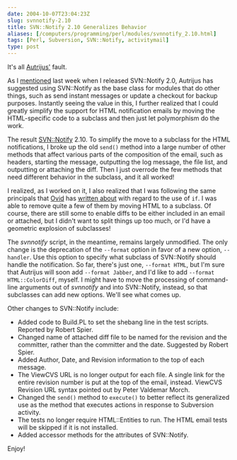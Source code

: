 ```yaml
--- 
date: 2004-10-07T23:04:23Z
slug: svnnotify-2.10
title: SVN::Notify 2.10 Generalizes Behavior
aliases: [/computers/programming/perl/modules/svnnotify_2.10.html]
tags: [Perl, Subversion, SVN::Notify, activitymail]
type: post
---
```


It's all [Autrijus'] fault.

As I [mentioned] last week when I released SVN::Notify 2.0, Autrijus has
suggested using SVN::Notify as the base class for modules that do other things,
such as send instant messages or update a checkout for backup purposes.
Instantly seeing the value in this, I further realized that I could greatly
simplify the support for HTML notification emails by moving the HTML-specific
code to a subclass and then just let polymorphism do the work.

The result [SVN::Notify] 2.10. To simplify the move to a subclass for the HTML
notifications, I broke up the old `send()` method into a large number of other
methods that affect various parts of the composition of the email, such as
headers, starting the message, outputting the log message, the file list, and
outputting or attaching the diff. Then I just overrode the few methods that need
different behavior in the subclass, and it all worked!

I realized, as I worked on it, I also realized that I was following the same
principals that [Ovid] has [written about] with regard to the use of `if`. I was
able to remove quite a few of them by moving HTML to a subclass. Of course,
there are still some to enable diffs to be either included in an email or
attached, but I didn't want to split things up too much, or I'd have a geometric
explosion of subclasses!

The *svnnotify* script, in the meantime, remains largely unmodified. The only
change is the deprecation of the `--format` option in favor of a new option,
`--handler`. Use this option to specify what subclass of SVN::Notify should
handle the notification. So far, there's just one, `--format HTML`, but I'm sure
that Autrijus will soon add `--format Jabber`, and I'd like to add
`--format HTML::ColorDiff`, myself. I might have to move the processing of
command-line arguments out of *svnnotify* and into SVN::Notify, instead, so that
subclasses can add new options. We'll see what comes up.

Other changes to SVN::Notify include:

-   Added code to Build.PL to set the shebang line in the test scripts. Reported
    by Robert Spier.
-   Changed name of attached diff file to be named for the revision and the
    committer, rather than the committer and the date. Suggested by Robert
    Spier.
-   Added Author, Date, and Revision information to the top of each message.
-   The ViewCVS URL is no longer output for each file. A single link for the
    entire revision number is put at the top of the email, instead. ViewCVS
    Revision URL syntax pointed out by Peter Valdemar Morch.
-   Changed the `send()` method to `execute()` to better reflect its generalized
    use as the method that executes actions in response to Subversion activity.
-   The tests no longer require HTML::Entities to run. The HTML email tests will
    be skipped if it is not installed.
-   Added accessor methods for the attributes of SVN::Notify.

Enjoy!

  [Autrijus']: http://www.autrijus.org/ "Autrijus.Home"
  [mentioned]: /computers/programming/perl/modules/svnnotify_2.0.html
    "SVN::Notify 2.0 Hitting CPAN"
  [SVN::Notify]: http://search.cpan.org/dist/SVN-Notify/ "SVN::Notify on CPAN"
  [Ovid]: http://use.perl.org/~Ovid/ "Ovid's Journal"
  [written about]: http://www.perlmonks.org/index.pl?node_id=392248
    "“if” Considered Harmful in OO programming"

